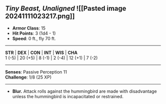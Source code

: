 _Tiny Beast, Unaligned_
![[Pasted image 20241111023217.png]]
---

- **Armor Class**: 15
- **Hit Points**: 3 (1d4 - 1)
- **Speed**: 0 ft., fly 70 ft.

---

**STR** | **DEX** | **CON** | **INT** | **WIS** | **CHA**  
1 (-5) | 20 (+5) | 8 (-1) | 2 (-4) | 12 (+1) | 7 (-2)

---

**Senses**: Passive Perception 11  
**Challenge**: 1/8 (25 XP)

---

- **Blur.** Attack rolls against the hummingbird are made with disadvantage unless the hummingbird is incapacitated or restrained.
